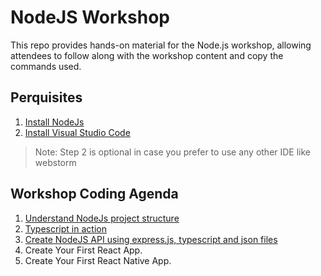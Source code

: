# NodeJS Workshop
This repo provides hands-on material for the Node.js workshop, allowing attendees to follow along with the workshop content and copy the commands used.

## Perquisites
1. [Install NodeJs](./docs/install-nodejs.md)
2. [Install Visual Studio Code](./docs/install-nodejs.md)
> Note: Step 2 is optional in case you prefer to use any other IDE like webstorm
  
## Workshop Coding Agenda
1. [Understand NodeJs project structure](./docs/nodejs-project-structure.md)
2. [Typescript in action](./docs/typescript-in-action.md)
3. [Create NodeJS API using express.js, typescript and json files](./docs/express.js.md)
4. Create Your First React App.
5. Create Your First React Native App.